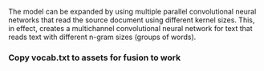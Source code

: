 The model can be expanded by using multiple parallel convolutional neural networks that read the source document using different kernel sizes. This, in effect, creates a multichannel convolutional neural network for text that reads text with different n-gram sizes (groups of words).

### Copy vocab.txt to assets for fusion to work
